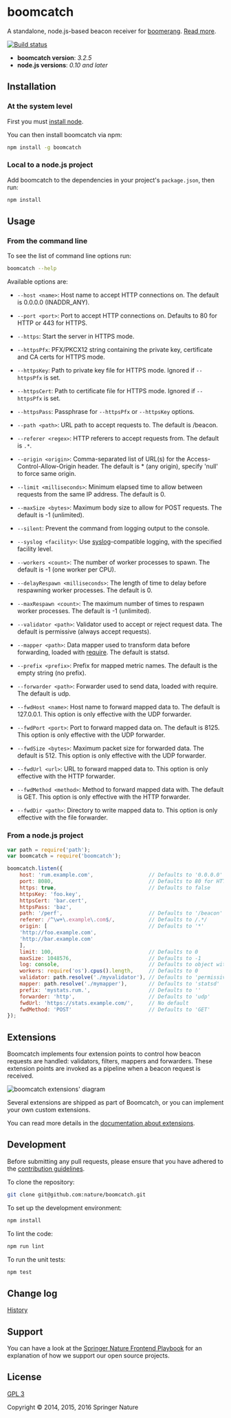 # boomcatch

A standalone, node.js-based beacon receiver for [boomerang]. [Read more][blog].

[![Build status][ci-image]][ci-status]

* **boomcatch version**: *3.2.5*
* **node.js versions**: *0.10 and later*

## Installation

### At the system level

First you must [install node][node].

You can then install boomcatch via npm:

```sh
npm install -g boomcatch
```

### Local to a node.js project

Add boomcatch to the dependencies in your project's `package.json`, then run:

```sh
npm install
```

## Usage

### From the command line

To see the list of command line options run:

```sh
boomcatch --help
```

Available options are:

* `--host <name>`: Host name to accept HTTP connections on. The default is 0.0.0.0 (INADDR_ANY).

* `--port <port>`: Port to accept HTTP connections on. Defaults to 80 for HTTP or 443 for HTTPS.

* `--https`: Start the server in HTTPS mode.

* `--httpsPfx`: PFX/PKCX12 string containing the private key, certificate and CA certs for HTTPS mode.

* `--httpsKey`: Path to private key file for HTTPS mode. Ignored if `--httpsPfx` is set.

* `--httpsCert`: Path to certificate file for HTTPS mode. Ignored if `--httpsPfx` is set.

* `--httpsPass`: Passphrase for `--httpsPfx` or `--httpsKey` options.

* `--path <path>`: URL path to accept requests to. The default is /beacon.

* `--referer <regex>`: HTTP referers to accept requests from. The default is `.*`.

* `--origin <origin>`: Comma-separated list of URL(s) for the Access-Control-Allow-Origin header. The default is * (any origin), specify 'null' to force same origin.

* `--limit <milliseconds>`: Minimum elapsed time to allow between requests from the same IP address. The default is 0.

* `--maxSize <bytes>`: Maximum body size to allow for POST requests. The default is -1 (unlimited).

* `--silent`: Prevent the command from logging output to the console.

* `--syslog <facility>`: Use [syslog]-compatible logging, with the specified facility level.

* `--workers <count>`: The number of worker processes to spawn. The default is -1 (one worker per CPU).

* `--delayRespawn <milliseconds>`: The length of time to delay before respawning worker processes. The default is 0.

* `--maxRespawn <count>`: The maximum number of times to respawn worker processes. The default is -1 (unlimited).

* `--validator <path>`: Validator used to accept or reject request data. The default is permissive (always accept requests).

* `--mapper <path>`: Data mapper used to transform data before forwarding, loaded with [require]. The default is statsd.

* `--prefix <prefix>`: Prefix for mapped metric names. The default is the empty string (no prefix).

* `--forwarder <path>`: Forwarder used to send data, loaded with require. The default is udp.

* `--fwdHost <name>`: Host name to forward mapped data to. The default is 127.0.0.1. This option is only effective with the UDP forwarder.

* `--fwdPort <port>`: Port to forward mapped data on. The default is 8125. This option is only effective with the UDP forwarder.

* `--fwdSize <bytes>`: Maximum packet size for forwarded data. The default is 512. This option is only effective with the UDP forwarder.

* `--fwdUrl <url>`: URL to forward mapped data to. This option is only effective with the HTTP forwarder.

* `--fwdMethod <method>`: Method to forward mapped data with. The default is GET. This option is only effective with the HTTP forwarder.

* `--fwdDir <path>`: Directory to write mapped data to. This option is only effective with the file forwarder.

### From a node.js project

```javascript
var path = require('path');
var boomcatch = require('boomcatch');

boomcatch.listen({
	host: 'rum.example.com',                  // Defaults to '0.0.0.0' (INADDR_ANY)
	port: 8080,                               // Defaults to 80 for HTTP or 443 for HTTPS
	https: true,                              // Defaults to false
	httpsKey: 'foo.key',
	httpsCert: 'bar.cert',
	httpsPass: 'baz',
	path: '/perf',                            // Defaults to '/beacon'
	referer: /^\w+\.example\.com$/,           // Defaults to /.*/
	origin: [                                 // Defaults to '*'
	'http://foo.example.com',
	'http://bar.example.com'
	],
	limit: 100,                               // Defaults to 0
	maxSize: 1048576,                         // Defaults to -1
	log: console,                             // Defaults to object with `info`, `warn` and `error` log functions.
	workers: require('os').cpus().length,     // Defaults to 0
	validator: path.resolve('./myvalidator'), // Defaults to 'permissive'
	mapper: path.resolve('./mymapper'),       // Defaults to 'statsd'
	prefix: 'mystats.rum.',                   // Defaults to ''
	forwarder: 'http',                        // Defaults to 'udp'
	fwdUrl: 'https://stats.example.com/',     // No default
	fwdMethod: 'POST'                         // Defaults to 'GET'
});
```

## Extensions

Boomcatch implements four extension points to control how beacon requests are handled: validators, filters, mappers and forwarders. These extension points are invoked as a pipeline when a beacon request is received.

![boomcatch extensions' diagram](https://github.com/springernature/boomcatch/blob/master/doc/boomcatch-extensions.png)

Several extensions are shipped as part of Boomcatch, or you can implement your own custom extensions.

You can read more details in the [documentation about extensions][extensions].

## Development

Before submitting any pull requests, please ensure that you have adhered to the [contribution guidelines][contrib].

To clone the repository:

```sh
git clone git@github.com:nature/boomcatch.git
```

To set up the development environment:

```sh
npm install
```

To lint the code:

```sh
npm run lint
```

To run the unit tests:

```sh
npm test
```

## Change log

[History]

## Support

You can have a look at the [Springer Nature Frontend Playbook][support] for an explanation of how we support our open source projects.

## License

[GPL 3][license]

Copyright © 2014, 2015, 2016 Springer Nature

[boomerang]: https://github.com/lognormal/boomerang
[blog]: http://cruft.io/posts/introducing-boomcatch/
[ci-image]: https://secure.travis-ci.org/springernature/boomcatch.png?branch=master
[ci-status]: http://travis-ci.org/#!/springernature/boomcatch
[node]: http://nodejs.org/download/
[syslog]: http://en.wikipedia.org/wiki/Syslog
[require]: http://nodejs.org/api/globals.html#globals_require
[extensions]: doc/extensions.md
[contrib]: CONTRIBUTING.md
[history]: HISTORY.md
[support]: https://github.com/springernature/frontend/blob/master/practices/open-source-support.md
[license]: COPYING
